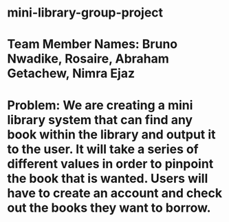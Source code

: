 # mini-library-group-project
# Team Member Names: Bruno Nwadike, Rosaire, Abraham Getachew, Nimra Ejaz 
# Problem: We are creating a mini library system that can find any book within the library and output it to the user. It will take a series of different values in order to pinpoint the book that is wanted. Users will have to create an account and check out the books they want to borrow.

